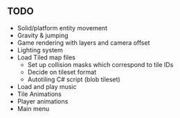 ## TODO
- Solid/platform entity movement
- Gravity & jumping
- Game rendering with layers and camera offset
- Lighting system
- Load Tiled map files
  - Set up collision masks which correspond to tile IDs
  - Decide on tileset format
  - Autotiling C# script (blob tileset)
- Load and play music
- Tile Animations
- Player animations
- Main menu

